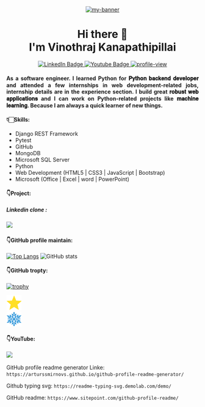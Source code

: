 <div id="banner" align="center">
  <a href="https://www.linkedin.com/in/vinothrajkanapathipillai/" target= "_blank">
    <img src="https://media.licdn.com/dms/image/D5616AQFP8qIllLxsiA/profile-displaybackgroundimage-shrink_350_1400/0/1683143401349?e=1688601600&v=beta&t=ttZD8oJPQdUuGcAytD7C3QjIjS4Isso98qIdO0eAZI8" alt="my-banner"/>
  </a>
</div>
<!--  -->
<div id="header" align="center">
  <p><h1> Hi there 👋 <br> I'm Vinothraj Kanapathipillai</h1></p>
</div>
<!--  -->
<div id="badges" align="center">
  <a href="https://www.linkedin.com/in/vinothrajkanapathipillai/" target= "_blank">
    <img src="https://img.shields.io/badge/LinkedIn-blue?style=for-the-badge&logo=linkedin&logoColor=white" alt="LinkedIn Badge"/>
  </a>
  <a href="https://www.youtube.com/@take_it_easy1325" target= "_blank">
    <img src="https://img.shields.io/badge/YouTube-red?style=for-the-badge&logo=youtube&logoColor=white" alt="Youtube Badge"/>
  </a>
   <a href="https://github.com/kanapathipillaivinothraj" target= "_blank">
    <img src="https://komarev.com/ghpvc/?username=kanapathipillaivinothraj&style=for-the-badge&color=blue" alt="profile-view"/>
  </a>
</div>
<!--  -->
<div id="header" align="justify">
  <p><h4> As a software engineer. I learned Python for 𝐏𝐲𝐭𝐡𝐨𝐧 𝐛𝐚𝐜𝐤𝐞𝐧𝐝 𝐝𝐞𝐯𝐞𝐥𝐨𝐩𝐞𝐫 and attended a few internships in web development-related jobs, internship details are in the experience section. I build great 𝐫𝐨𝐛𝐮𝐬𝐭 𝐰𝐞𝐛 𝐚𝐩𝐩𝐥𝐢𝐜𝐚𝐭𝐢𝐨𝐧𝐬 and I can work on Python-related projects like 𝐦𝐚𝐜𝐡𝐢𝐧𝐞 𝐥𝐞𝐚𝐫𝐧𝐢𝐧𝐠. Because I am always a quick learner of new things.</h4></p>
</div>
<!--  -->






#### 👇🏻Skills: 
- Django REST Framework 
- Pytest 
- GitHub 
- MongoDB 
- Microsoft SQL Server 
- Python 
- Web Development (HTML5 | CSS3 | JavaScript | Bootstrap) 
- Microsoft (Office | Excel | word | PowerPoint)

#### 👇Project:
##### Linkedin clone :
<a herf = 'https://github.com/kanapathipillaivinothraj/clone-linkedin' target='_blank'><img src='https://media.licdn.com/dms/image/D5622AQEYhtWaB-7joA/feedshare-shrink_800/0/1682958379907?e=1686182400&v=beta&t=GICRi57rmR2FpA--bndlwpM2j6TwqIYKGgHm6gIPkmA' width="200px" /></a>


#### 👇GitHub profile maintain:

[![Top Langs](https://github-readme-stats.vercel.app/api/top-langs/?username=kanapathipillaivinothraj)](https://github.com/anuraghazra/github-readme-stats) ![GitHub stats](https://github-readme-stats.vercel.app/api?username=kanapathipillaivinothraj&show_icons=true&theme=radical) 


 #### 👇GitHub tropty:
 
[![trophy](https://github-profile-trophy.vercel.app/?username=kanapathipillaivinothraj)](https://github.com/ryo-ma/github-profile-trophy) 

<a href='https://stars.github.com/'><img src='https://raw.githubusercontent.com/acervenky/animated-github-badges/master/assets/starbadge.gif' width='40' height='40'></a>  
<a href='https://archiveprogram.github.com/'><img src='https://raw.githubusercontent.com/acervenky/animated-github-badges/master/assets/acbadge.gif' width='40' height='40'></a>

#### 👇YouTube:

<a target="_blank" href="https://www.youtube.com/embed/eFtn8dyPYdA"><img src='https://images.unsplash.com/photo-1611162616475-46b635cb6868?ixlib=rb-4.0.3&ixid=MnwxMjA3fDB8MHxzZWFyY2h8MXx8eW91dHViZSUyMGxvZ298ZW58MHx8MHx8&w=1000&q=80' width="200px"/></a>

<!-- <iframe width="200" src="https://www.youtube.com/embed/eFtn8dyPYdA" title="YouTube video player" frameborder="0" allow="accelerometer; autoplay; clipboard-write; encrypted-media; gyroscope; picture-in-picture; web-share" allowfullscreen></iframe> -->

GitHub profile readme generator Linke: `https://arturssmirnovs.github.io/github-profile-readme-generator/`

Github typing svg: `https://readme-typing-svg.demolab.com/demo/`

GitHub readme: `https://www.sitepoint.com/github-profile-readme/`


